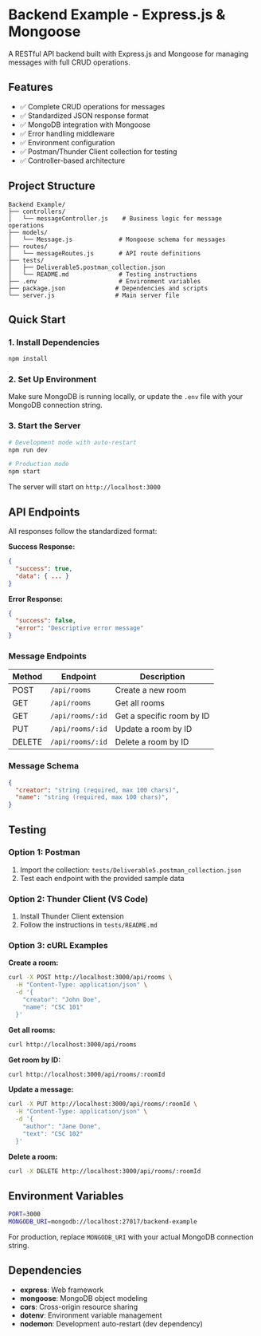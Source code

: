 # Backend Example - Express.js & Mongoose

A RESTful API backend built with Express.js and Mongoose for managing messages with full CRUD operations.

## Features

- ✅ Complete CRUD operations for messages
- ✅ Standardized JSON response format
- ✅ MongoDB integration with Mongoose
- ✅ Error handling middleware
- ✅ Environment configuration
- ✅ Postman/Thunder Client collection for testing
- ✅ Controller-based architecture

## Project Structure

```
Backend Example/
├── controllers/
│   └── messageController.js    # Business logic for message operations
├── models/
│   └── Message.js             # Mongoose schema for messages
├── routes/
│   └── messageRoutes.js       # API route definitions
├── tests/
│   ├── Deliverable5.postman_collection.json
│   └── README.md              # Testing instructions
├── .env                       # Environment variables
├── package.json              # Dependencies and scripts
└── server.js                 # Main server file
```

## Quick Start

### 1. Install Dependencies
```bash
npm install
```

### 2. Set Up Environment
Make sure MongoDB is running locally, or update the `.env` file with your MongoDB connection string.

### 3. Start the Server
```bash
# Development mode with auto-restart
npm run dev

# Production mode
npm start
```

The server will start on `http://localhost:3000`

## API Endpoints

All responses follow the standardized format:

**Success Response:**
```json
{
  "success": true,
  "data": { ... }
}
```

**Error Response:**
```json
{
  "success": false,
  "error": "Descriptive error message"
}
```

### Message Endpoints

| Method | Endpoint | Description |
|--------|----------|-------------|
| POST | `/api/rooms` | Create a new room |
| GET | `/api/rooms` | Get all rooms |
| GET | `/api/rooms/:id` | Get a specific room by ID |
| PUT | `/api/rooms/:id` | Update a room by ID |
| DELETE | `/api/rooms/:id` | Delete a room by ID |

### Message Schema

```json
{
  "creator": "string (required, max 100 chars)",
  "name": "string (required, max 100 chars)",
}
```

## Testing

### Option 1: Postman
1. Import the collection: `tests/Deliverable5.postman_collection.json`
2. Test each endpoint with the provided sample data

### Option 2: Thunder Client (VS Code)
1. Install Thunder Client extension
2. Follow the instructions in `tests/README.md`

### Option 3: cURL Examples

**Create a room:**
```bash
curl -X POST http://localhost:3000/api/rooms \
  -H "Content-Type: application/json" \
  -d '{
    "creator": "John Doe",
    "name": "CSC 101"
  }'
```

**Get all rooms:**
```bash
curl http://localhost:3000/api/rooms
```

**Get room by ID:**
```bash
curl http://localhost:3000/api/rooms/:roomId
```

**Update a message:**
```bash
curl -X PUT http://localhost:3000/api/rooms/:roomId \
  -H "Content-Type: application/json" \
  -d '{
    "author": "Jane Done",
    "text": "CSC 102"
  }'
```

**Delete a room:**
```bash
curl -X DELETE http://localhost:3000/api/rooms/:roomId
```

## Environment Variables

```bash
PORT=3000
MONGODB_URI=mongodb://localhost:27017/backend-example
```

For production, replace `MONGODB_URI` with your actual MongoDB connection string.

## Dependencies

- **express**: Web framework
- **mongoose**: MongoDB object modeling
- **cors**: Cross-origin resource sharing
- **dotenv**: Environment variable management
- **nodemon**: Development auto-restart (dev dependency)